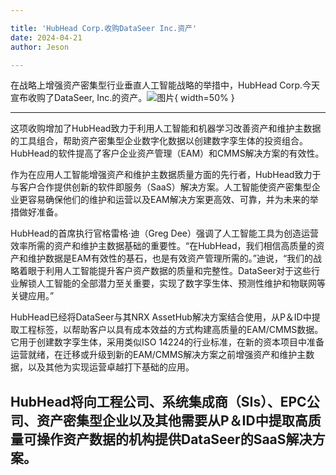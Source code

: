 ```yaml
---

title: 'HubHead Corp.收购DataSeer Inc.资产'
date: 2024-04-21
author: Jeson

---
```


在战略上增强资产密集型行业垂直人工智能战略的举措中，HubHead Corp.今天宣布收购了DataSeer, Inc.的资产。![图片](https://ai-techpark.com/wp-content/uploads/2020/06/Buyer-Guide-500x281-1.jpg){ width=50% }

---
这项收购增加了HubHead致力于利用人工智能和机器学习改善资产和维护主数据的工具组合，帮助资产密集型企业数字化数据以创建数字孪生体的投资组合。HubHead的软件提高了客户企业资产管理（EAM）和CMMS解决方案的有效性。

作为在应用人工智能增强资产和维护主数据质量方面的先行者，HubHead致力于与客户合作提供创新的软件即服务（SaaS）解决方案。人工智能使资产密集型企业更容易确保他们的维护和运营以及EAM解决方案更高效、可靠，并为未来的举措做好准备。

HubHead的首席执行官格雷格·迪（Greg Dee）强调了人工智能工具为创造运营效率所需的资产和维护主数据基础的重要性。“在HubHead，我们相信高质量的资产和维护数据是EAM有效性的基石，也是有效资产管理所需的。”迪说，“我们的战略着眼于利用人工智能提升客户资产数据的质量和完整性。DataSeer对于这些行业解锁人工智能的全部潜力至关重要，实现了数字孪生体、预测性维护和物联网等关键应用。”

HubHead已经将DataSeer与其NRX AssetHub解决方案结合使用，从P＆ID中提取工程标签，以帮助客户以具有成本效益的方式构建高质量的EAM/CMMS数据。它用于创建数字孪生体，采用类似ISO 14224的行业标准，在新的资本项目中准备运营就绪，在迁移或升级到新的EAM/CMMS解决方案之前增强资产和维护主数据，以及其他为实现运营卓越打下基础的应用。

HubHead将向工程公司、系统集成商（SIs）、EPC公司、资产密集型企业以及其他需要从P＆ID中提取高质量可操作资产数据的机构提供DataSeer的SaaS解决方案。
---
